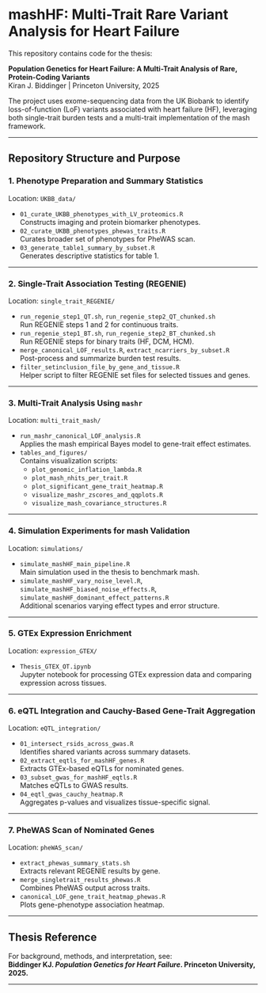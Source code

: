 # mashHF: Multi-Trait Rare Variant Analysis for Heart Failure

This repository contains code for the thesis:

**Population Genetics for Heart Failure: A Multi-Trait Analysis of Rare, Protein-Coding Variants**  
Kiran J. Biddinger | Princeton University, 2025

The project uses exome-sequencing data from the UK Biobank to identify loss-of-function (LoF) variants associated with heart failure (HF), leveraging both single-trait burden tests and a multi-trait implementation of the mash framework.

---

## Repository Structure and Purpose

### 1. Phenotype Preparation and Summary Statistics
Location: `UKBB_data/`

- `01_curate_UKBB_phenotypes_with_LV_proteomics.R`  
  Constructs imaging and protein biomarker phenotypes.
- `02_curate_UKBB_phenotypes_phewas_traits.R`  
  Curates broader set of phenotypes for PheWAS scan.
- `03_generate_table1_summary_by_subset.R`  
  Generates descriptive statistics for table 1.

---

### 2. Single-Trait Association Testing (REGENIE)
Location: `single_trait_REGENIE/`

- `run_regenie_step1_QT.sh`, `run_regenie_step2_QT_chunked.sh`  
  Run REGENIE steps 1 and 2 for continuous traits.  
- `run_regenie_step1_BT.sh`, `run_regenie_step2_BT_chunked.sh`  
  Run REGENIE steps for binary traits (HF, DCM, HCM).  
- `merge_canonical_LOF_results.R`, `extract_ncarriers_by_subset.R`  
  Post-process and summarize burden test results.
- `filter_setinclusion_file_by_gene_and_tissue.R`  
  Helper script to filter REGENIE set files for selected tissues and genes. 

---

### 3. Multi-Trait Analysis Using `mashr`
Location: `multi_trait_mash/`

- `run_mashr_canonical_LOF_analysis.R`  
  Applies the mash empirical Bayes model to gene-trait effect estimates.
- `tables_and_figures/`  
  Contains visualization scripts:
  - `plot_genomic_inflation_lambda.R`
  - `plot_mash_nhits_per_trait.R`
  - `plot_significant_gene_trait_heatmap.R`
  - `visualize_mashr_zscores_and_qqplots.R`
  - `visualize_mash_covariance_structures.R`

---

### 4. Simulation Experiments for mash Validation
Location: `simulations/`

- `simulate_mashHF_main_pipeline.R`  
  Main simulation used in the thesis to benchmark mash.
- `simulate_mashHF_vary_noise_level.R`, `simulate_mashHF_biased_noise_effects.R`, `simulate_mashHF_dominant_effect_patterns.R`  
  Additional scenarios varying effect types and error structure.

---

### 5. GTEx Expression Enrichment
Location: `expression_GTEX/`

- `Thesis_GTEX_OT.ipynb`  
  Jupyter notebook for processing GTEx expression data and comparing expression across tissues.

---

### 6. eQTL Integration and Cauchy-Based Gene-Trait Aggregation
Location: `eQTL_integration/`

- `01_intersect_rsids_across_gwas.R`  
  Identifies shared variants across summary datasets.
- `02_extract_eqtls_for_mashHF_genes.R`  
  Extracts GTEx-based eQTLs for nominated genes.
- `03_subset_gwas_for_mashHF_eqtls.R`  
  Matches eQTLs to GWAS results.
- `04_eqtl_gwas_cauchy_heatmap.R`  
  Aggregates p-values and visualizes tissue-specific signal.

---

### 7. PheWAS Scan of Nominated Genes
Location: `pheWAS_scan/`

- `extract_phewas_summary_stats.sh`  
  Extracts relevant REGENIE results by gene.
- `merge_singletrait_results_phewas.R`  
  Combines PheWAS output across traits.
- `canonical_LOF_gene_trait_heatmap_phewas.R`  
  Plots gene-phenotype association heatmap.

---

## Thesis Reference

For background, methods, and interpretation, see:  
**Biddinger KJ. *Population Genetics for Heart Failure*. Princeton University, 2025.**

---